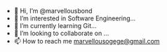- 👋 Hi, I’m @marvellousbond
- 👀 I’m interested in Software Engineering...
- 🌱 I’m currently learning Git...
- 💞️ I’m looking to collaborate on ...
- 📫 How to reach me marvellousogege@gmail.com

<!---
marvellousbond/marvellousbond is a ✨ special ✨ repository because its `README.md` (this file) appears on your GitHub profile.
You can click the Preview link to take a look at your changes.
--->
